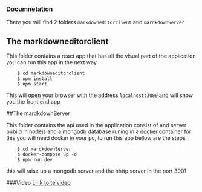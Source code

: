 ### Documnetation

There you will find 2 folders `markdowneditorclient` and `mardkdownServer`

## The markdowneditorclient

This folder contains a react app that has all the visual part of the application you can run this app in the next way

```
    $ cd markdowneditorclient
    $ npm install
    $ npm start
```

This will open your browser with the address `localhost:3000` and will show you the front end app



##The mardkdownServer

This folder contains the api used in the application consist of and server bubild in nodejs and a mongodb database runing in a docker container for this you will need docker in your pc, to run this app bellow are the steps

```
    $ cd mardkdownServer
    $ docker-compose up -d
    $ npm run dev
```

this will raise up a mongodb server and the  hhttp server in the port 3001


###Video
[Link to te video](https://drive.google.com/file/d/1_mvfySg0NTpEtEt7zEZeuzRpQkmDkMuE/view)
